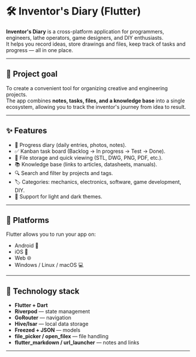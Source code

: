 # 🛠️ Inventor's Diary (Flutter)

**Inventor's Diary** is a cross-platform application for programmers, engineers, lathe operators, game designers, and DIY enthusiasts.  
It helps you record ideas, store drawings and files, keep track of tasks and progress — all in one place.

---

## 🎯 Project goal
To create a convenient tool for organizing creative and engineering projects.  
The app combines **notes, tasks, files, and a knowledge base** into a single ecosystem, allowing you to track the inventor's journey from idea to result.

---

## ✨ Features
- 📓 Progress diary (daily entries, photos, notes).  
- ✅ Kanban task board (Backlog → In progress → Test → Done).
- 📐 File storage and quick viewing (STL, DWG, PNG, PDF, etc.).
- 📚 Knowledge base (links to articles, datasheets, manuals).  
- 🔍 Search and filter by projects and tags.
- 🏷️ Categories: mechanics, electronics, software, game development, DIY.
- 🌙 Support for light and dark themes.

---

## 🚀 Platforms
Flutter allows you to run your app on:
- Android 📱
- iOS 🍏
- Web 🌐
- Windows / Linux / macOS 💻

---

## 🧰 Technology stack
- **Flutter + Dart**  
- **Riverpod** — state management  
- **GoRouter** — navigation  
- **Hive/Isar** — local data storage  
- **Freezed + JSON** — models  
- **file_picker / open_filex** — file handling  
- **flutter_markdown / url_launcher** — notes and links

---
